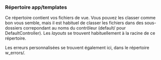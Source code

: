 ### Répertoire app/templates

Ce répertoire contient vos fichiers de vue. Vous pouvez les classer comme bon vous semble, mais il est habituel de classer les fichiers dans des sous-dossiers correpondant au noms du contrôleur (default/ pour DefaultController). Les *layouts* se trouvent habituellement à la racine de ce répertoire.

Les erreurs personnalisées se trouvent également ici, dans le répertoire w_errors/.